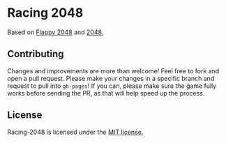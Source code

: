 # Racing 2048
Based on [Flappy 2048](http://hczhcz.github.io/Flappy-2048/) and [2048.](http://gabrielecirulli.github.io/2048/)


## Contributing
Changes and improvements are more than welcome! Feel free to fork and open a pull request. Please make your changes in a specific branch and request to pull into `gh-pages`! If you can, please make sure the game fully works before sending the PR, as that will help speed up the process.

## License
Racing-2048 is licensed under the [MIT license.](https://github.com/gabrielecirulli/2048/blob/master/LICENSE.txt)
